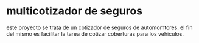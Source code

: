 # multicotizador de seguros

este proyecto se trata de un cotizador de seguros de automomtores.
el fin del mismo es facilitar la tarea de cotizar coberturas para los vehiculos.
